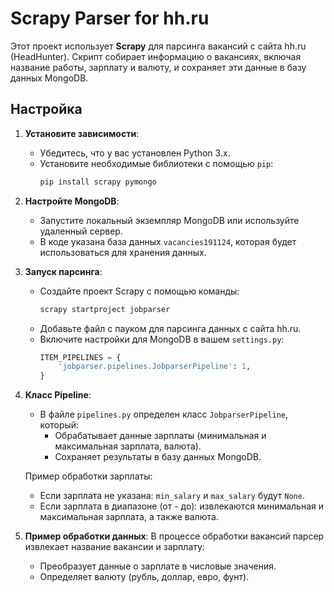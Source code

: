 # Scrapy Parser for hh.ru

Этот проект использует **Scrapy** для парсинга вакансий с сайта hh.ru (HeadHunter). Скрипт собирает информацию о вакансиях, включая название работы, зарплату и валюту, и сохраняет эти данные в базу данных MongoDB.

## Настройка

1. **Установите зависимости**:
   - Убедитесь, что у вас установлен Python 3.x.
   - Установите необходимые библиотеки с помощью `pip`:
     ```bash
     pip install scrapy pymongo
     ```

2. **Настройте MongoDB**:
   - Запустите локальный экземпляр MongoDB или используйте удаленный сервер.
   - В коде указана база данных `vacancies191124`, которая будет использоваться для хранения данных.

3. **Запуск парсинга**:
   - Создайте проект Scrapy с помощью команды:
     ```bash
     scrapy startproject jobparser
     ```
   - Добавьте файл с пауком для парсинга данных с сайта hh.ru.
   - Включите настройки для MongoDB в вашем `settings.py`:
     ```python
     ITEM_PIPELINES = {
         'jobparser.pipelines.JobparserPipeline': 1,
     }
     ```

4. **Класс Pipeline**:
   - В файле `pipelines.py` определен класс `JobparserPipeline`, который:
     - Обрабатывает данные зарплаты (минимальная и максимальная зарплата, валюта).
     - Сохраняет результаты в базу данных MongoDB.
   
   Пример обработки зарплаты:
   - Если зарплата не указана: `min_salary` и `max_salary` будут `None`.
   - Если зарплата в диапазоне (от - до): извлекаются минимальная и максимальная зарплата, а также валюта.

5. **Пример обработки данных**:
   В процессе обработки вакансий парсер извлекает название вакансии и зарплату:
   - Преобразует данные о зарплате в числовые значения.
   - Определяет валюту (рубль, доллар, евро, фунт).


